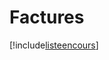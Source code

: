 # Factures

[!include[listeencours](factures.listeencours.autogen.md)]

























































































































